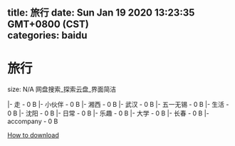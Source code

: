 
title: 旅行
date: Sun Jan 19 2020 13:23:35 GMT+0800 (CST)    
categories: baidu
---

# 旅行
size: N/A
 网盘搜索_探索云盘_界面简洁
 
|- 走 - 0 B
|- 小伙伴 - 0 B
|- 湘西 - 0 B
|- 武汉 - 0 B
|- 五一无锡 - 0 B
|- 生活 - 0 B
|- 沈阳 - 0 B
|- 日常 - 0 B
|- 乐趣 - 0 B
|- 大学 - 0 B
|- 长春 - 0 B
|- accompany - 0 B

[How to download](https://bpcam.bemobtrk.com/go/2ceec3aa-1ca2-46d6-b9ff-aaa5c184517c?jno=663)
